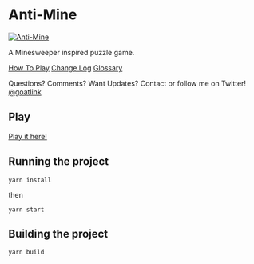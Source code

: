 # Anti-Mine
[![Anti-Mine](https://i.imgur.com/ExgcYpu.png "Anti Mine")](https://i.imgur.com/ExgcYpu.png "Anti Mine")

A Minesweeper inspired puzzle game.

[How To Play](https://github.com/IanBand/anti-mine/blob/master/howtoplay.md "How To Play")
[Change Log](https://github.com/IanBand/anti-mine/blob/master/changelog.md "Changelog")
[Glossary](https://github.com/IanBand/anti-mine/blob/master/glossary.md "Glossary")

Questions? Comments? Want Updates? Contact or follow me on Twitter! [@goatlink](https://twitter.com/goatlink "Twitter")


## Play
[Play it here!](http://web.engr.oregonstate.edu/~bandi/AntiMine/ "Play Here!")


## Running the project
`yarn install`

then

`yarn start`

## Building the project
`yarn build`


